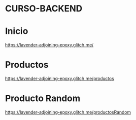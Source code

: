 # CURSO-BACKEND

# Inicio
https://lavender-adjoining-epoxy.glitch.me/

# Productos
https://lavender-adjoining-epoxy.glitch.me/productos

# Producto Random
https://lavender-adjoining-epoxy.glitch.me/productosRandom
